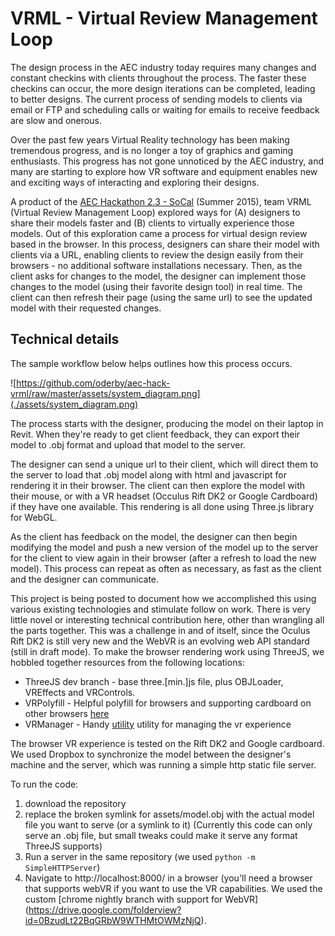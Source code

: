 VRML - Virtual Review Management Loop
=====================================

The design process in the AEC industry today requires many changes and constant
checkins with clients throughout the process. The faster these checkins can
occur, the more design iterations can be completed, leading to better
designs. The current process of sending models to clients via email or FTP and
scheduling calls or waiting for emails to receive feedback are slow and onerous.

Over the past few years Virtual Reality technology has been making tremendous
progress, and is no longer a toy of graphics and gaming enthusiasts. This
progress has not gone unnoticed by the AEC industry, and many are starting to
explore how VR software and equipment enables new and exciting ways of
interacting and exploring their designs.

A product of the [AEC Hackathon 2.3 - SoCal](http://aechackathon.com/aec-hackathon-socal/)
(Summer 2015), team VRML (Virtual Review Management Loop) explored ways for (A)
designers to share their models faster and (B) clients to virtually experience
those models. Out of this exploration came a process for virtual design review
based in the browser. In this process, designers can share their model with
clients via a URL, enabling clients to review the design easily from their
browsers - no additional software installations necessary. Then, as the client
asks for changes to the model, the designer can implement those changes to the
model (using their favorite design tool) in real time. The client can then
refresh their page (using the same url) to see the updated model with their
requested changes.


Technical details
-----------------
The sample workflow below helps outlines how this process occurs.

![https://github.com/oderby/aec-hack-vrml/raw/master/assets/system_diagram.png](./assets/system_diagram.png)

The process starts with the designer, producing the model on their laptop in
Revit. When they're ready to get client feedback, they can export their model to
.obj format and upload that model to the server.

The designer can send a unique url to their client, which will direct them to
the server to load that .obj model along with html and javascript for rendering
it in their browser. The client can then explore the model with their mouse, or
with a VR headset (Occulus Rift DK2 or Google Cardboard) if they have one
available. This rendering is all done using Three.js library for WebGL.

As the client has feedback on the model, the designer can then begin modifying
the model and push a new version of the model up to the server for the client to
view again in their browser (after a refresh to load the new model). This
process can repeat as often as necessary, as fast as the client and the designer
can communicate.


This project is being posted to document how we accomplished this using various
existing technologies and stimulate follow on work. There is very little novel
or interesting technical contribution here, other than wrangling all the parts
together. This was a challenge in and of itself, since the Oculus Rift DK2 is
still very new and the WebVR is an evolving web API standard (still in draft
mode). To make the browser rendering work using ThreeJS, we hobbled together
resources from the following locations:

* ThreeJS dev branch - base three.[min.]js file, plus OBJLoader, VREffects and VRControls.
* VRPolyfill - Helpful polyfill for browsers and supporting cardboard on other
browsers [here](https://github.com/borismus/webvr-polyfill)
* VRManager - Handy [utility](https://github.com/borismus/webvr-boilerplate) utility for
managing the vr experience

The browser VR experience is tested on the Rift DK2 and Google cardboard. We
used Dropbox to synchronize the model between the designer's machine and the
server, which was running a simple http static file server.

To run the code:

1. download the repository
2. replace the broken symlink for assets/model.obj with the actual model file
you want to serve (or a symlink to it) (Currently this code can only serve an
.obj file, but small tweaks could make it serve any format ThreeJS supports)
3. Run a server in the same repository (we used `python -m SimpleHTTPServer`)
4. Navigate to http://localhost:8000/ in a browser (you'll need a browser that
supports webVR if you want to use the VR capabilities. We used the custom
[chrome nightly branch with support for WebVR] (https://drive.google.com/folderview?id=0BzudLt22BqGRbW9WTHMtOWMzNjQ).
